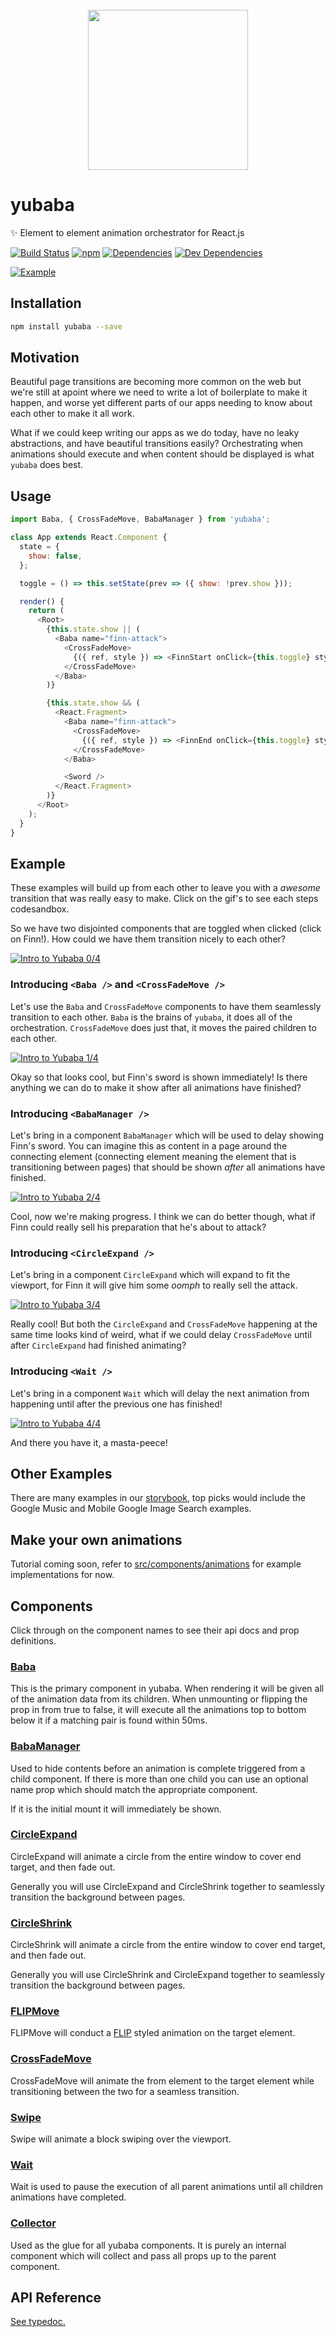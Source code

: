 <div align="center">
  <br />
  <img src="https://github.com/madou/yubaba/blob/master/icon.png?raw=true" width="256px" height="256px" align="center" />
</div>

# yubaba

✨ Element to element animation orchestrator for React.js

[![Build Status](https://travis-ci.org/madou/yubaba.svg?branch=master)](https://travis-ci.org/madou/yubaba)
[![npm](https://img.shields.io/npm/v/yubaba.svg)](https://www.npmjs.com/package/yubaba)
[![Dependencies](https://img.shields.io/david/madou/yubaba.svg?style=flat-squarer)](https://david-dm.org/madou/yubaba)
[![Dev Dependencies](https://david-dm.org/madou/yubaba/dev-status.svg)](https://david-dm.org/madou/yubaba?type=dev)

[![Example](https://github.com/madou/yubaba/raw/master/test/images/example-music.gif)](https://madou.github.io/yubaba/?selectedKind=Examples%2FGoogleMusic&selectedStory=move%20expand%20shrink%20wait&full=0&addons=0&stories=1&panelRight=0)

## Installation

```bash
npm install yubaba --save
```

## Motivation

Beautiful page transitions are becoming more common on the web but we're still at apoint where we need to write a lot of boilerplate to make it happen,
and worse yet different parts of our apps needing to know about each other to make it all work.

What if we could keep writing our apps as we do today,
have no leaky abstractions,
and have beautiful transitions easily?
Orchestrating when animations should execute and when content should be displayed is what `yubaba` does best.

## Usage

```javascript
import Baba, { CrossFadeMove, BabaManager } from 'yubaba';

class App extends React.Component {
  state = {
    show: false,
  };

  toggle = () => this.setState(prev => ({ show: !prev.show }));

  render() {
    return (
      <Root>
        {this.state.show || (
          <Baba name="finn-attack">
            <CrossFadeMove>
              {({ ref, style }) => <FinnStart onClick={this.toggle} style={style} innerRef={ref} />}
            </CrossFadeMove>
          </Baba>
        )}

        {this.state.show && (
          <React.Fragment>
            <Baba name="finn-attack">
              <CrossFadeMove>
                {({ ref, style }) => <FinnEnd onClick={this.toggle} style={style} innerRef={ref} />}
              </CrossFadeMove>
            </Baba>

            <Sword />
          </React.Fragment>
        )}
      </Root>
    );
  }
}
```

## Example

These examples will build up from each other to leave you with a _awesome_ transition that was really easy to make.
Click on the gif's to see each steps codesandbox.

So we have two disjointed components that are toggled when clicked (click on Finn!).
How could we have them transition nicely to each other?

[![Intro to Yubaba 0/4](https://github.com/madou/yubaba/blob/master/test/images/finn-0.gif?raw=true)](https://codesandbox.io/s/jvw344oll3)

### Introducing `<Baba />` and `<CrossFadeMove />`

Let's use the `Baba` and `CrossFadeMove` components to have them seamlessly transition to each other.
`Baba` is the brains of `yubaba`,
it does all of the orchestration.
`CrossFadeMove` does just that,
it moves the paired children to each other.

[![Intro to Yubaba 1/4](https://github.com/madou/yubaba/blob/master/test/images/finn-1.gif?raw=true)](https://codesandbox.io/s/x3v5ywk5ro)

Okay so that looks cool,
but Finn's sword is shown immediately!
Is there anything we can do to make it show after all animations have finished?

### Introducing `<BabaManager />`

Let's bring in a component `BabaManager` which will be used to delay showing Finn's sword.
You can imagine this as content in a page around the connecting element (connecting element meaning the element that is transitioning between pages) that should be shown _after_ all animations have finished.

[![Intro to Yubaba 2/4](https://github.com/madou/yubaba/blob/master/test/images/finn-2.gif?raw=true)](https://codesandbox.io/s/oo6905z0k9)

Cool,
now we're making progress.
I think we can do better though,
what if Finn could really sell his preparation that he's about to attack?

### Introducing `<CircleExpand />`

Let's bring in a component `CircleExpand` which will expand to fit the viewport,
for Finn it will give him some _oomph_ to really sell the attack.

[![Intro to Yubaba 3/4](https://github.com/madou/yubaba/blob/master/test/images/finn-3.gif?raw=true)](https://codesandbox.io/s/6xp1jk4xjw)

Really cool!
But both the `CircleExpand` and `CrossFadeMove` happening at the same time looks kind of weird,
what if we could delay `CrossFadeMove` until after `CircleExpand` had finished animating?

### Introducing `<Wait />`

Let's bring in a component `Wait` which will delay the next animation from happening until after the previous one has finished!

[![Intro to Yubaba 4/4](https://github.com/madou/yubaba/blob/master/test/images/finn-4.gif?raw=true)](https://codesandbox.io/s/llv7pkv9y9)

And there you have it,
a masta-peece!

## Other Examples

There are many examples in our [storybook](https://madou.github.io/yubaba/?selectedKind=Examples%2FGoogleSearch&selectedStory=search%20bar&full=0&addons=0&stories=1&panelRight=0),
top picks would include the Google Music and Mobile Google Image Search examples.

## Make your own animations

Tutorial coming soon,
refer to [src/components/animations](https://github.com/madou/yubaba/tree/master/packages/react-next/src/components/animations) for example implementations for now.

## Components

Click through on the component names to see their api docs and prop definitions.

### [Baba](https://madou.github.io/yubaba/typedoc/classes/baba.html)

This is the primary component in yubaba. When rendering it will be given all of the animation data from its children. When unmounting or flipping the prop in from true to false, it will execute all the animations top to bottom below it if a matching <Baba /> pair is found within 50ms.

### [BabaManager](https://madou.github.io/yubaba/typedoc/classes/babamanager.html)

Used to hide contents before an animation is complete triggered from a child <Baba /> component. If there is more than one child <Baba /> you can use an optional name prop which should match the appropriate <Baba /> component.

If it is the initial mount it will immediately be shown.

### [CircleExpand](https://madou.github.io/yubaba/typedoc/classes/circleexpand.html)

CircleExpand will animate a circle from the entire window to cover end target, and then fade out.

Generally you will use CircleExpand and CircleShrink together to seamlessly transition the background between pages.

### [CircleShrink](https://madou.github.io/yubaba/typedoc/classes/circleshrink.html)

CircleShrink will animate a circle from the entire window to cover end target, and then fade out.

Generally you will use CircleShrink and CircleExpand together to seamlessly transition the background between pages.

### [FLIPMove](https://madou.github.io/yubaba/typedoc/classes/flipmove.html)

FLIPMove will conduct a [FLIP](https://aerotwist.com/blog/flip-your-animations/) styled animation on the target element.

### [CrossFadeMove](https://madou.github.io/yubaba/typedoc/classes/crossfademove.html)

CrossFadeMove will animate the from element to the target element while transitioning between the two for a seamless transition.

### [Swipe](https://madou.github.io/yubaba/typedoc/classes/swipe.html)

Swipe will animate a block swiping over the viewport.

### [Wait](https://madou.github.io/yubaba/typedoc/classes/wait.html)

Wait is used to pause the execution of all parent animations until all children animations have completed.

### [Collector](https://madou.github.io/yubaba/typedoc/classes/collector.html)

Used as the glue for all yubaba components. It is purely an internal component which will collect and pass all props up to the parent <Baba /> component.

## API Reference

[See typedoc.](https://madou.github.io/yubaba/typedoc/)
